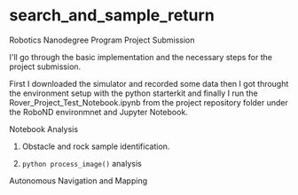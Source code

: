 # search_and_sample_return
Robotics Nanodegree Program Project Submission

I'll go through the basic implementation and the necessary steps for the project submission.

First I downloaded the simulator and recorded some data then I got throught the environment setup with the python starterkit and finally I run the Rover_Project_Test_Notebook.ipynb from the project repository folder under the RoboND environmnet and Jupyter Notebook.

Notebook Analysis

1. Obstacle and rock sample identification.
   
   
   
 2. ```python process_image()``` analysis

Autonomous Navigation and Mapping
